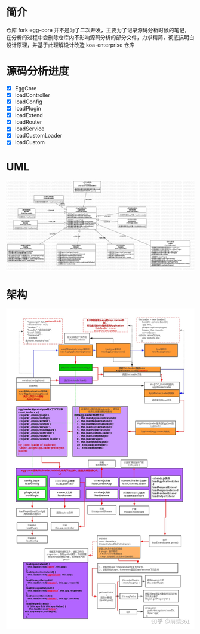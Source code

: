# 简介
仓库 fork egg-core 并不是为了二次开发，主要为了记录源码分析时候的笔记，在分析的过程中会删除仓库内不影响源码分析的部分文件，力求精简，彻底搞明白设计原理，并基于此理解设计改造 koa-enterprise 仓库

# 源码分析进度
- [x] EggCore
- [x] loadController
- [x] loadConfig
- [x] loadPlugin
- [x] loadExtend
- [x] loadRouter
- [x] loadService
- [x] loadCustomLoader
- [x] loadCustom

# UML
![img](./EGG-CORE.png)

# 架构
![img](./egg架构设计.jpeg)
